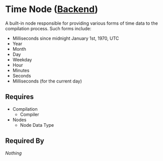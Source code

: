 # Time Node ([Backend](../backend.md))

A built-in node responsible for providing various forms of time data to the compilation process. Such forms include:

- Milliseconds since midnight January 1st, 1970, UTC
- Year
- Month
- Day
- Weekday
- Hour
- Minutes
- Seconds
- Milliseconds (for the current day)

## Requires

- Compilation
    - Compiler
- Nodes
    - Node Data Type

## Required By

*Nothing*
